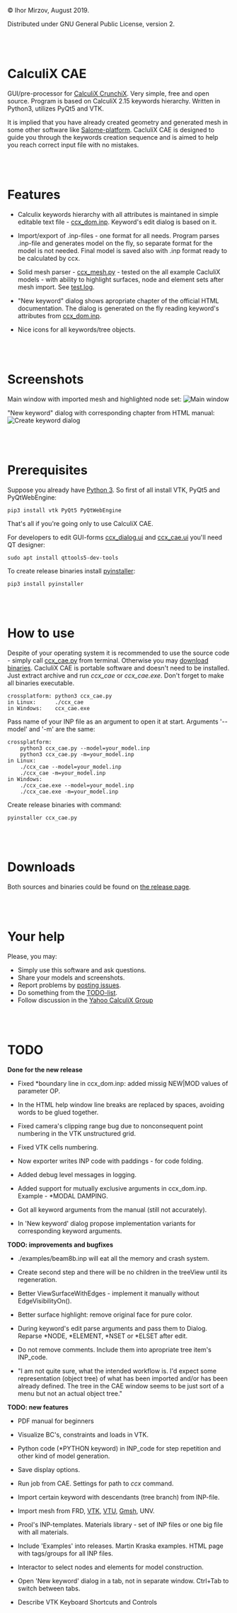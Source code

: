 © Ihor Mirzov, August 2019.

Distributed under GNU General Public License, version 2.

<br/><br/>



# CalculiX CAE

GUI/pre-processor for [CalculiX CrunchiX](http://dhondt.de/). Very simple, free and open source. Program is based on CalculiX 2.15 keywords hierarchy. Written in Python3, utilizes PyQt5 and VTK.

It is implied that you have already created geometry and generated mesh in some other software like [Salome-platform](https://www.salome-platform.org/). CacluliX CAE is designed to guide you through the keywords creation sequence and is aimed to help you reach correct input file with no mistakes.

<br/><br/>



# Features

- Calculix keywords hierarchy with all attributes is maintaned in simple editable text file - [ccx_dom.inp](ccx_dom.inp). Keyword's edit dialog is based on it.

- Import/export of .inp-files - one format for all needs. Program parses .inp-file and generates model on the fly, so separate format for the model is not needed. Final model is saved also with .inp format ready to be calculated by ccx.

- Solid mesh parser - [ccx_mesh.py](ccx_mesh.py) - tested on the all example CacluliX models - with ability to highlight surfaces, node and element sets after mesh import. See [test.log](test.log).

- "New keyword" dialog shows apropriate chapter of the official HTML documentation. The dialog is generated on the fly reading keyword's attributes from [ccx_dom.inp](ccx_dom.inp).

- Nice icons for all keywords/tree objects.

<br/><br/>



# Screenshots

Main window with imported mesh and highlighted node set:
![Main window](img_social.png "Main window")

"New keyword" dialog with corresponding chapter from HTML manual:
![Create keyword dialog](img_dialog.png "Create keyword dialog")

<br/><br/>



# Prerequisites

Suppose you already have [Python 3](https://www.python.org/downloads/). So first of all install VTK, PyQt5 and PyQtWebEngine:

    pip3 install vtk PyQt5 PyQtWebEngine

That's all if you're going only to use CalculiX CAE.

For developers to edit GUI-forms [ccx_dialog.ui](ccx_dialog.ui) and [ccx_cae.ui](ccx_cae.ui) you'll need QT designer:

    sudo apt install qttools5-dev-tools

To create release binaries install [pyinstaller](https://www.pyinstaller.org/):

    pip3 install pyinstaller

<br/><br/>



# How to use

Despite of your operating system it is recommended to use the source code - simply call [ccx_cae.py](ccx_cae.py) from terminal. Otherwise you may [download binaries](https://github.com/imirzov/ccx_cae/releases). CacluliX CAE is portable software and doesn't need to be installed. Just extract archive and run *ccx_cae* or *ccx_cae.exe*. Don't forget to make all binaries executable.

    crossplatform: python3 ccx_cae.py
    in Linux:      ./ccx_cae
    in Windows:    ccx_cae.exe

Pass name of your INP file as an argument to open it at start. Arguments '--model' and '-m' are the same:

    crossplatform:
        python3 ccx_cae.py --model=your_model.inp
        python3 ccx_cae.py -m=your_model.inp
    in Linux:
        ./ccx_cae --model=your_model.inp
        ./ccx_cae -m=your_model.inp
    in Windows:
        ./ccx_cae.exe --model=your_model.inp
        ./ccx_cae.exe -m=your_model.inp

Create release binaries with command:

    pyinstaller ccx_cae.py

<br/><br/>



# Downloads

Both sources and binaries could be found on [the release page](https://github.com/imirzov/ccx_cae/releases).

<br/><br/>



# Your help

Please, you may:

- Simply use this software and ask questions.
- Share your models and screenshots.
- Report problems by [posting issues](./issues).
- Do something from the [TODO-list](#TODO).
- Follow discussion in the [Yahoo CalculiX Group](https://groups.yahoo.com/neo/groups/CALCULIX/conversations/topics/15616)

<br/><br/>



# TODO

**Done for the new release**

+ Fixed *boundary line in ccx_dom.inp: added missig NEW|MOD values of parameter OP.

+ In the HTML help window line breaks are replaced by spaces, avoiding words to be glued together.

+ Fixed camera's clipping range bug due to nonconsequent point numbering in the VTK unstructured grid.

+ Fixed VTK cells numbering.


+ Now exporter writes INP code with paddings - for code folding.

+ Added debug level messages in logging.

+ Added support for mutually exclusive arguments in ccx_dom.inp. Example - *MODAL DAMPING.

+ Got all keyword arguments from the manual (still not accurately).

+ In 'New keyword' dialog propose implementation variants for corresponding keyword arguments.

**TODO: improvements and bugfixes**

- ./examples/beam8b.inp will eat all the memory and crash system.

- Create second step and there will be no children in the treeView until its regeneration.

- Better ViewSurfaceWithEdges - implement it manually without EdgeVisibilityOn().

- Better surface highlight: remove original face for pure color.

- During keyword's edit parse arguments and pass them to Dialog. Reparse *NODE, *ELEMENT, *NSET or *ELSET after edit.

- Do not remove comments. Include them into apropriate tree item's INP_code.

- "I am not quite sure, what the intended workflow is. I'd expect some representation (object tree) of what has been imported and/or has been already defined. The tree in the CAE window seems to be just sort of a menu but not an actual object tree."

**TODO: new features**

- PDF manual for beginners

- Visualize BC's, constraints and loads in VTK.

- Python code (*PYTHON keyword) in INP_code for step repetition and other kind of model generation.

- Save display options.

- Run job from CAE. Settings for path to *ccx* command.

- Import certain keyword with descendants (tree branch) from INP-file.

- Import mesh from FRD, [VTK](https://lorensen.github.io/VTKExamples/site/Python/IO/ReadLegacyUnstructuredGrid/), [VTU](https://lorensen.github.io/VTKExamples/site/Python/IO/ReadUnstructuredGrid/), [Gmsh](http://gmsh.info/), UNV.

- Prool's INP-templates. Materials library - set of INP files or one big file with all materials.

- Include 'Examples' into releases. Martin Kraska examples. HTML page with tags/groups for all INP files.

- Interactor to select nodes and elements for model construction.

- Open 'New keyword' dialog in a tab, not in separate window. Ctrl+Tab to switch between tabs.

- Describe VTK Keyboard Shortcuts and Controls

<!--
    DistanceBetweenPoints:  
    https://lorensen.github.io/VTKExamples/site/Python/SimpleOperations/DistanceBetweenPoints/

    Screenshot:  
    https://lorensen.github.io/VTKExamples/site/Python/Utilities/Screenshot/

    Text actor for displaying model info:  
    https://lorensen.github.io/VTKExamples/site/Python/GeometricObjects/TextActor/
-->
